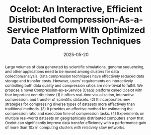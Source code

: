 ---
title: "Ocelot: An Interactive, Efficient Distributed Compression-As-a-Service Platform With Optimized Data Compression Techniques"
authors: Yuanjian Liu, Sheng Di, Jiajun Huang, Zhaorui Zhang, Kyle Chard, Ian Foster
date: 2025-05-20
abstract: | 
 Large volumes of data generated by scientific simulations, genome sequencing, and other applications need to be moved among clusters for data collection/analysis. Data compression techniques have effectively reduced data storage and transfer costs. However, users' requirements on interactively controlling both data quality and compression ratios are non-trivial to fulfill. We propose a novel Compression-as-a-Service (CaaS) platform called Ocelot with four important contributions: (1) It offers real-time visualization, interactive compression, and transfer of scientific datasets. (2) It incorporates new strategies for compressing diverse types of datasets more effectively than traditional methods. (3) It provides an effective method for estimating the compression ratio and execution time of compression tasks. (4) Experiments on multiple real-world datasets on geographically distributed computers show that Ocelot can significantly improve data transfer efficiency with a performance gain of more than 10x in computing clusters with relatively slow networks.
link: https://ieeexplore.ieee.org/document/11007768
pdf: /files/2025TPDS-Ocelot.pdf
code: https://github.com/legendPerceptor/Ocelot
bibtex_id: yuanjian2025tpds
venue: TPDS 2025
bibtex: |
 @ARTICLE{11007768,
  author={Liu, Yuanjian and Di, Sheng and Huang, Jiajun and Zhang, Zhaorui and Chard, Kyle and Foster, Ian},
  journal={IEEE Transactions on Parallel and Distributed Systems}, 
  title={Ocelot: An Interactive, Efficient Distributed Compression-As-a-Service Platform With Optimized Data Compression Techniques}, 
  year={2025},
  volume={},
  number={},
  pages={1-15},
  keywords={Compressors;Genomics;Bioinformatics;Computational modeling;Data transfer;Sequential analysis;Data models;Compression algorithms;Tensors;Hands;Compression as a service (CaaS);data transfer;floating-point tensor compression;genome sequence compression},
  doi={10.1109/TPDS.2025.3568221}}
---